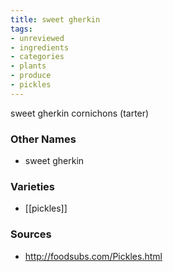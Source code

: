 ```yaml
---
title: sweet gherkin
tags:
- unreviewed
- ingredients
- categories
- plants
- produce
- pickles
---
```

sweet gherkin cornichons (tarter)

### Other Names

* sweet gherkin

### Varieties

* [[pickles]]

### Sources
* http://foodsubs.com/Pickles.html
